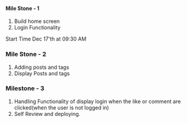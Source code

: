 #### Mile Stone - 1

1. Build home screen
2. Login Functionality

Start Time Dec 17'th at 09:30 AM

### Mile Stone - 2

1. Adding posts and tags
2. Display Posts and tags

### Milestone - 3

1. Handling Functionality of display login when the like or comment are clicked(when the user is not logged in)
2. Self Review and deploying.
